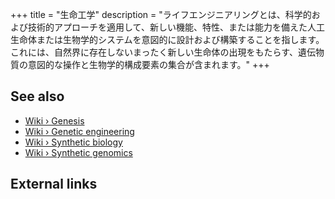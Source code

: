 +++
title = "生命工学"
description = "ライフエンジニアリングとは、科学的および技術的アプローチを適用して、新しい機能、特性、または能力を備えた人工生命体または生物学的システムを意図的に設計および構築することを指します。これには、自然界に存在しないまったく新しい生命体の出現をもたらす、遺伝物質の意図的な操作と生物学的構成要素の集合が含まれます。"
+++

## See also

- [Wiki › Genesis](../../wiki/genesis/)
- [Wiki › Genetic engineering](../../wiki/genetic-engineering/)
- [Wiki › Synthetic biology](../../wiki/synthetic-biology/)
- [Wiki › Synthetic genomics](../../wiki/synthetic-genomics/)

## External links